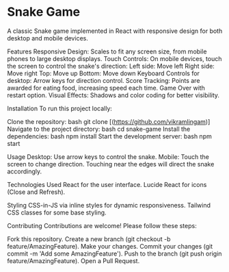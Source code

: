 # Snake Game
A classic Snake game implemented in React with responsive design for both desktop and mobile devices.

Features
Responsive Design: Scales to fit any screen size, from mobile phones to large desktop displays.
Touch Controls: On mobile devices, touch the screen to control the snake's direction:
Left side: Move left
Right side: Move right
Top: Move up
Bottom: Move down
Keyboard Controls for desktop:
Arrow keys for direction control.
Score Tracking: Points are awarded for eating food, increasing speed each time.
Game Over with restart option.
Visual Effects: Shadows and color coding for better visibility.

Installation
To run this project locally:

Clone the repository:
bash
git clone [(https://github.com/vikramlingam)]
Navigate to the project directory:
bash
cd snake-game
Install the dependencies:
bash
npm install
Start the development server:
bash
npm start

Usage
Desktop: Use arrow keys to control the snake.
Mobile: Touch the screen to change direction. Touching near the edges will direct the snake accordingly.

Technologies Used
React for the user interface.
Lucide React for icons (Close and Refresh).

Styling
CSS-in-JS via inline styles for dynamic responsiveness.
Tailwind CSS classes for some base styling.

Contributing
Contributions are welcome! Please follow these steps:

Fork this repository.
Create a new branch (git checkout -b feature/AmazingFeature).
Make your changes.
Commit your changes (git commit -m 'Add some AmazingFeature').
Push to the branch (git push origin feature/AmazingFeature).
Open a Pull Request.
